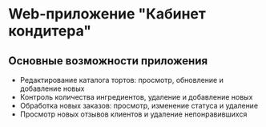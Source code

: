 # Web-приложение "Кабинет кондитера"

## Основные возможности приложения
* Редактирование каталога тортов: просмотр, обновление и добавление новых
* Контроль количества ингредиентов, удаление и добавление новых
* Обработка новых заказов: просмотр, изменение статуса и удаление
* Просмотр новых отзывов клиентов и удаление непонравившихся

